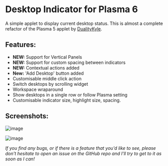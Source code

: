 # Desktop Indicator for Plasma 6
A simple applet to display current desktop status.
This is almost a complete refactor of the Plasma 5 applet by [DualityKyle](https://github.com/DualityKyle/plasma-desktop-indicator).

## Features:
* <b>NEW:</b> Support for Vertical Panels
* <b>NEW:</b> Support for custom spacing between indicators
* <b>NEW:</b> Contextual actions added
* <b>New:</b> 'Add Desktop' button added
* Customisable middle click action
* Switch desktops by scrolling widget
* Workspace wraparound
* Show desktops in a single row or follow Plasma setting
* Customisable indicator size, highlight size, spacing.

## Screenshots:
![image](https://github.com/dhruv8sh/plasma6-desktop-indicator/assets/67322047/85249ccf-d21b-4acf-b3ab-690b880d0ae0)

![image](https://github.com/dhruv8sh/plasma6-desktop-indicator/assets/67322047/8befde44-9bbe-478c-a159-91af6891ffca)


*If you find any bugs, or if there is a feature that you'd like to see, please don't hesitate to open an issue on the GitHub repo and I'll try to get to it as soon as I can!*

